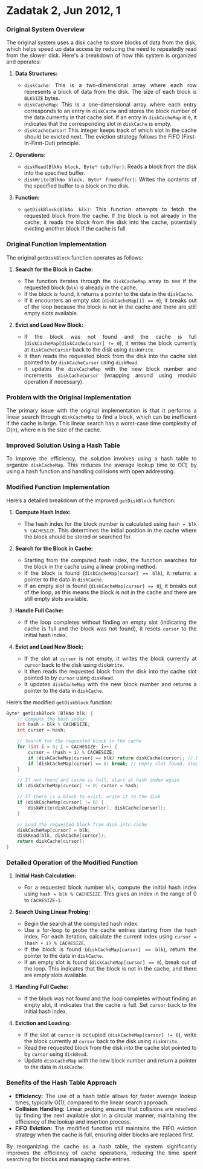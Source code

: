 # Zadatak 2, Jun 2012, 1

<div align="justify">


### Original System Overview

The original system uses a disk cache to store blocks of data from the disk, which helps speed up data access by reducing the need to repeatedly read from the slower disk. Here's a breakdown of how this system is organized and operates:

1. **Data Structures:**
   - `diskCache`: This is a two-dimensional array where each row represents a block of data from the disk. The size of each block is `BLKSIZE` bytes.
   - `diskCacheMap`: This is a one-dimensional array where each entry corresponds to an entry in `diskCache` and stores the block number of the data currently in that cache slot. If an entry in `diskCacheMap` is `0`, it indicates that the corresponding slot in `diskCache` is empty.
   - `diskCacheCursor`: This integer keeps track of which slot in the cache should be evicted next. The eviction strategy follows the FIFO (First-In-First-Out) principle.

2. **Operations:**
   - `diskRead(BlkNo block, Byte* toBuffer)`: Reads a block from the disk into the specified buffer.
   - `diskWrite(BlkNo block, Byte* fromBuffer)`: Writes the contents of the specified buffer to a block on the disk.

3. **Function:**
   - `getDiskBlock(BlkNo blk)`: This function attempts to fetch the requested block from the cache. If the block is not already in the cache, it reads the block from the disk into the cache, potentially evicting another block if the cache is full.

### Original Function Implementation

The original `getDiskBlock` function operates as follows:

1. **Search for the Block in Cache:**
   - The function iterates through the `diskCacheMap` array to see if the requested block (`blk`) is already in the cache.
   - If the block is found, it returns a pointer to the data in the `diskCache`.
   - If it encounters an empty slot (`diskCacheMap[i] == 0`), it breaks out of the loop because the block is not in the cache and there are still empty slots available.

2. **Evict and Load New Block:**
   - If the block was not found and the cache is full (`diskCacheMap[diskCacheCursor] != 0`), it writes the block currently at `diskCacheCursor` back to the disk using `diskWrite`.
   - It then reads the requested block from the disk into the cache slot pointed to by `diskCacheCursor` using `diskRead`.
   - It updates the `diskCacheMap` with the new block number and increments `diskCacheCursor` (wrapping around using modulo operation if necessary).

### Problem with the Original Implementation

The primary issue with the original implementation is that it performs a linear search through `diskCacheMap` to find a block, which can be inefficient if the cache is large. This linear search has a worst-case time complexity of O(n), where n is the size of the cache.

### Improved Solution Using a Hash Table

To improve the efficiency, the solution involves using a hash table to organize `diskCacheMap`. This reduces the average lookup time to O(1) by using a hash function and handling collisions with open addressing.

### Modified Function Implementation

Here’s a detailed breakdown of the improved `getDiskBlock` function:

1. **Compute Hash Index:**
   - The hash index for the block number is calculated using `hash = blk % CACHESIZE`. This determines the initial position in the cache where the block should be stored or searched for.

2. **Search for the Block in Cache:**
   - Starting from the computed hash index, the function searches for the block in the cache using a linear probing method.
   - If the block is found (`diskCacheMap[cursor] == blk`), it returns a pointer to the data in `diskCache`.
   - If an empty slot is found (`diskCacheMap[cursor] == 0`), it breaks out of the loop, as this means the block is not in the cache and there are still empty slots available.

3. **Handle Full Cache:**
   - If the loop completes without finding an empty slot (indicating the cache is full and the block was not found), it resets `cursor` to the initial hash index.

4. **Evict and Load New Block:**
   - If the slot at `cursor` is not empty, it writes the block currently at `cursor` back to the disk using `diskWrite`.
   - It then reads the requested block from the disk into the cache slot pointed to by `cursor` using `diskRead`.
   - It updates `diskCacheMap` with the new block number and returns a pointer to the data in `diskCache`.

Here’s the modified `getDiskBlock` function:

```cpp
Byte* getDiskBlock (BlkNo blk) {
    // Compute the hash index
    int hash = blk % CACHESIZE;
    int cursor = hash;

    // Search for the requested block in the cache
    for (int i = 0; i < CACHESIZE; i++) {
        cursor = (hash + i) % CACHESIZE;
        if (diskCacheMap[cursor] == blk) return diskCache[cursor]; // Block found
        if (diskCacheMap[cursor] == 0) break; // Empty slot found, stop search
    }

    // If not found and cache is full, start at hash index again
    if (diskCacheMap[cursor] != 0) cursor = hash;

    // If there is a block to evict, write it to the disk
    if (diskCacheMap[cursor] != 0) {
        diskWrite(diskCacheMap[cursor], diskCache[cursor]);
    }

    // Load the requested block from disk into cache
    diskCacheMap[cursor] = blk;
    diskRead(blk, diskCache[cursor]);
    return diskCache[cursor];
}
```

### Detailed Operation of the Modified Function

1. **Initial Hash Calculation:**
   - For a requested block number `blk`, compute the initial hash index using `hash = blk % CACHESIZE`. This gives an index in the range of 0 to `CACHESIZE-1`.

2. **Search Using Linear Probing:**
   - Begin the search at the computed hash index.
   - Use a for-loop to probe the cache entries starting from the hash index. For each iteration, calculate the current index using `cursor = (hash + i) % CACHESIZE`.
   - If the block is found (`diskCacheMap[cursor] == blk`), return the pointer to the data in `diskCache`.
   - If an empty slot is found (`diskCacheMap[cursor] == 0`), break out of the loop. This indicates that the block is not in the cache, and there are empty slots available.

3. **Handling Full Cache:**
   - If the block was not found and the loop completes without finding an empty slot, it indicates that the cache is full. Set `cursor` back to the initial hash index.

4. **Eviction and Loading:**
   - If the slot at `cursor` is occupied (`diskCacheMap[cursor] != 0`), write the block currently at `cursor` back to the disk using `diskWrite`.
   - Read the requested block from the disk into the cache slot pointed to by `cursor` using `diskRead`.
   - Update `diskCacheMap` with the new block number and return a pointer to the data in `diskCache`.

### Benefits of the Hash Table Approach

- **Efficiency:** The use of a hash table allows for faster average lookup times, typically O(1), compared to the linear search approach.
- **Collision Handling:** Linear probing ensures that collisions are resolved by finding the next available slot in a circular manner, maintaining the efficiency of the lookup and insertion process.
- **FIFO Eviction:** The modified function still maintains the FIFO eviction strategy when the cache is full, ensuring older blocks are replaced first.

By reorganizing the cache as a hash table, the system significantly improves the efficiency of cache operations, reducing the time spent searching for blocks and managing cache entries.


</div>